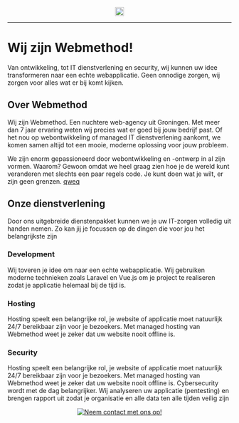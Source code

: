 <p align="center"><a href="https://www.webmethod.nl/?ref=gh-readme-webmethod"><img 
src="https://www.webmethod.nl/assets/images/logo/logo.png" height="20"></a></p>
<hr>

# Wij zijn Webmethod!
Van ontwikkeling, tot IT dienstverlening en security, wij kunnen uw idee transformeren naar een echte webapplicatie. Geen onnodige zorgen, wij zorgen voor alles wat er bij komt kijken.

## Over Webmethod
Wij zijn Webmethod. Een nuchtere web-agency uit Groningen. Met meer dan 7 jaar ervaring weten wij precies wat er goed bij jouw bedrijf past. Of het nou op webontwikkeling of managed IT dienstverlening aankomt, we komen samen altijd tot een mooie, moderne oplossing voor jouw probleem.

We zijn enorm gepassioneerd door webontwikkeling en -ontwerp in al zijn vormen. Waarom? Gewoon omdat we heel graag zien hoe je de wereld kunt veranderen met slechts een paar regels code. Je kunt doen wat je wilt, er zijn geen grenzen.
<a href="" background="red">qweq</a>
## Onze dienstverlening
Door ons uitgebreide dienstenpakket kunnen we je uw IT-zorgen volledig uit handen nemen. Zo kan jij je focussen op de dingen die voor jou het belangrijkste zijn

### Development
Wij toveren je idee om naar een echte webapplicatie. Wij gebruiken moderne technieken zoals Laravel en Vue.js om je project te realiseren zodat je applicatie helemaal bij de tijd is.
### Hosting
Hosting speelt een belangrijke rol, je website of applicatie moet natuurlijk 24/7 bereikbaar zijn voor je bezoekers. Met managed hosting van Webmethod weet je zeker dat uw website nooit offline is.
### Security
Hosting speelt een belangrijke rol, je website of applicatie moet natuurlijk 24/7 bereikbaar zijn voor je bezoekers. Met managed hosting van Webmethod weet je zeker dat uw website nooit offline is.
Cybersecurity wordt met de dag belangrijker. Wij analyseren uw applicatie (pentesting) en brengen rapport uit zodat je organisatie en alle data ten alle tijden veilig zijn

<p align="center">
<a href="https://www.webmethod.nl/?ref=gh-readme-webmethod#contact">
<img src="https://i.imgur.com/gDFyTLo.png" alt="Neem contact met ons op!">
</a>
</p>
